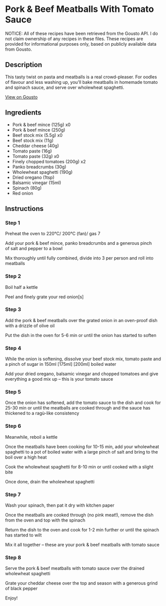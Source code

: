# Pork & Beef Meatballs With Tomato Sauce

NOTICE: All of these recipes have been retrieved from the Gousto API. I do not claim ownership of any recipes in these files. These recipes are provided for informational purposes only, based on publicly available data from Gousto.

## Description

This tasty twist on pasta and meatballs is a real crowd-pleaser. For oodles of flavour and less washing up, you'll bake meatballs in homemade tomato and spinach sauce, and serve over wholewheat spaghetti. 

[View on Gousto](https://www.gousto.co.uk/recipes/cookbook/beef-meatballs-with-tomato-sauce-wholewheat-spaghetti)

## Ingredients

- Pork & beef mince (125g) x0
- Pork & beef mince (250g)
- Beef stock mix (5.5g) x0
- Beef stock mix (11g)
- Cheddar cheese (40g)
- Tomato paste (16g)
- Tomato paste (32g) x0
- Finely chopped tomatoes (200g) x2
- Panko breadcrumbs (30g)
- Wholewheat spaghetti (190g)
- Dried oregano (1tsp)
- Balsamic vinegar (15ml)
- Spinach (80g)
- Red onion

## Instructions


### Step 1

Preheat the oven to 220°C/ 200°C (fan)/ gas 7

Add your pork & beef mince, panko breadcrumbs and a generous pinch of salt and pepper to a bowl

Mix thoroughly until fully combined, divide into 3 per person and roll into meatballs


### Step 2

Boil half a kettle

Peel and finely grate your red onion[s]


### Step 3

Add the pork & beef meatballs over the grated onion in an oven-proof dish with a drizzle of olive oil

Put the dish in the oven for 5-6 min or until the onion has started to soften


### Step 4

While the onion is softening, dissolve your beef stock mix, tomato paste and a pinch of sugar in 150ml <span class="text-purple">[175ml] </span><span class="text-danger">[200ml] </span>boiled water

Add your dried oregano, balsamic vinegar and chopped tomatoes and give everything a good mix up – this is your tomato sauce


### Step 5

Once the onion has softened, add the tomato sauce to the dish and cook for 25-30 min or until the meatballs are cooked through and the sauce has thickened to a ragù-like consistency


### Step 6

Meanwhile, reboil a kettle

Once the meatballs have been cooking for 10-15 min, add your wholewheat spaghetti to a pot of boiled water with a large pinch of salt and bring to the boil over a high heat

Cook the wholewheat spaghetti for 8-10 min or until cooked with a slight bite

Once done, drain the wholewheat spaghetti


### Step 7

Wash your spinach, then pat it dry with kitchen paper

Once the meatballs are cooked through (no pink meat!), remove the dish from the oven and top with the spinach

Return the dish to the oven and cook for 1-2 min further or until the spinach has started to wilt

Mix it all together – these are your pork & beef meatballs with tomato sauce

### Step 8

Serve the pork & beef meatballs with tomato sauce over the drained wholewheat spaghetti

Grate your cheddar cheese over the top and season with a generous grind of black pepper

Enjoy!

